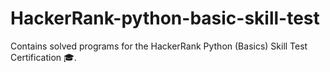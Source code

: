 # HackerRank-python-basic-skill-test
Contains solved programs for the HackerRank Python (Basics) Skill Test Certification 🎓.
